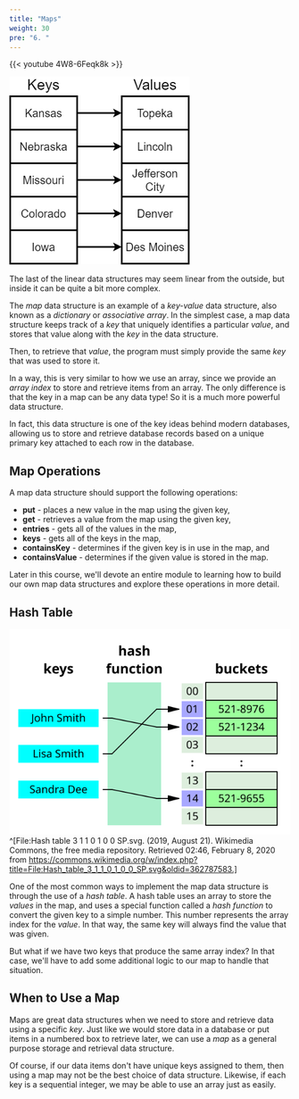 ```yaml
---
title: "Maps"
weight: 30
pre: "6. "
---
```

{{< youtube 4W8-6Feqk8k  >}}

![Map Diagram](/images/4/4.6.map.png)

The last of the linear data structures may seem linear from the outside, but inside it can be quite a bit more complex. 

The _map_ data structure is an example of a _key-value_ data structure, also known as a _dictionary_ or _associative array_. In the simplest case, a map data structure keeps track of a _key_ that uniquely identifies a particular _value_, and stores that value along with the _key_ in the data structure.

Then, to retrieve that _value_, the program must simply provide the same _key_ that was used to store it. 

In a way, this is very similar to how we use an array, since we provide an _array index_ to store and retrieve items from an array. The only difference is that the key in a map can be any data type! So it is a much more powerful data structure.

In fact, this data structure is one of the key ideas behind modern databases, allowing us to store and retrieve database records based on a unique primary key attached to each row in the database. 

## Map Operations

A map data structure should support the following operations:

* **put** - places a new value in the map using the given key,
* **get** - retrieves a value from the map using the given key,
* **entries** - gets all of the values in the map,
* **keys** - gets all of the keys in the map,
* **containsKey** - determines if the given key is in use in the map, and
* **containsValue** - determines if the given value is stored in the map.

Later in this course, we'll devote an entire module to learning how to build our own map data structures and explore these operations in more detail. 

## Hash Table

![Hash Table Diagram](/images/4/4.6.hash.svg)^[File:Hash table 3 1 1 0 1 0 0 SP.svg. (2019, August 21). Wikimedia Commons, the free media repository. Retrieved 02:46, February 8, 2020 from https://commons.wikimedia.org/w/index.php?title=File:Hash_table_3_1_1_0_1_0_0_SP.svg&oldid=362787583.]

One of the most common ways to implement the map data structure is through the use of a _hash table_. A hash table uses an array to store the _values_ in the map, and uses a special function called a _hash function_ to convert the given key to a simple number. This number represents the array index for the _value_. In that way, the same key will always find the value that was given.

But what if we have two keys that produce the same array index? In that case, we'll have to add some additional logic to our map to handle that situation. 

## When to Use a Map

Maps are great data structures when we need to store and retrieve data using a specific _key_. Just like we would store data in a database or put items in a numbered box to retrieve later, we can use a _map_ as a general purpose storage and retrieval data structure.

Of course, if our data items don't have unique keys assigned to them, then using a map may not be the best choice of data structure. Likewise, if each key is a sequential integer, we may be able to use an array just as easily. 
